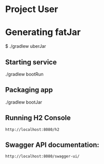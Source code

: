 # Project User

# Generating fatJar
$ ./gradlew uberJar

## Starting service
./gradlew bootRun

## Packaging app
./gradlew bootJar

## Running H2 Console
`http://localhost:8080/h2`

## Swagger API documentation:
`http://localhost:8080/swagger-ui/`

